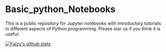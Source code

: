 # Basic_python_Notebooks
This is a public repository for Jupyter notebooks with introductory tutorials in different aspects of Python programming. Please star us if you think it is useful:

[![Faizy's github stats](https://github-readme-stats.vercel.app/api?username=mohd-faizy)](https://github.com/mohd-faizy/github-readme-stats)
